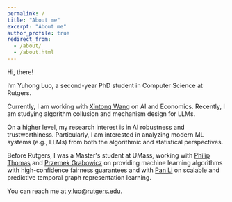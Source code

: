 ```yaml
---
permalink: /
title: "About me"
excerpt: "About me"
author_profile: true
redirect_from: 
  - /about/
  - /about.html
---
```


Hi, there!

I’m Yuhong Luo, a second-year PhD student in Computer Science at Rutgers.

Currently, I am working with [Xintong Wang](https://xintongemilywang.github.io/) on AI and Economics. Recently, I am studying algorithm collusion and mechanism design for LLMs.

On a higher level, my research interest is in AI robustness and trustworthiness. Particularly, I am interested in analyzing modern ML systems (e.g., LLMs) from both the algorithmic and statistical perspectives.

Before Rutgers, I was a Master's student at UMass, working with [Philip Thomas](https://people.cs.umass.edu/~pthomas/) and [Przemek Grabowicz](https://przemyslslaw.github.io/) on providing machine learning algorithms with high-confidence fairness guarantees and with [Pan Li](https://sites.google.com/view/panli-purdue/home) on scalable and predictive temporal graph representation learning.

You can reach me at y.luo@rutgers.edu.
